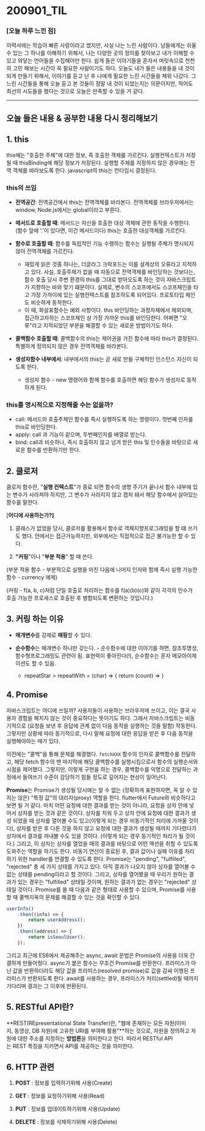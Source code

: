 200901_TIL
===

### [오늘 하루 느낀 점]
이력서에는 학습이 빠른 사람이라고 썼지만, 사실 나는 느린 사람이다. 남들에게는 쉬울 수 있는 그 하나를 이해하기 위해서, 나는 다양한 곳의 정의를 찾아보고 내가 이해할 수 있고 와닿는 언어들을 수집해야만 한다. 쉽게 들은 이야기들을 혼자서 머릿속으로 천천히 고민 해보는 시간이 꼭 필요한 사람이기도 하다. 오늘도 내가 들은 내용들을 내 것이 되게 만들기 위해서, 이야기를 듣고 난 후 나에게 필요한 느린 시간들을 채워 나갔다. 그 느린 시간들을 통해 오늘 듣고 본 것들이 정말 내 것이 되었는지는 의문이지만, 적어도 최선의 시도들을 했다는 것으로 오늘은 만족할 수 있을 거 같다.

---

오늘 들은 내용 & 공부한 내용 다시 정리해보기
---

## 1. this

this에는 "호출한 주체"에 대한 정보, 즉 호출한 객체를 가르킨다. 실행컨텍스트가 저장될 때 thisBinding에 해당 정보가 저장된다. 실행할 주체를 지정하지 않은 경우에는 전역 객체를 바라보도록 한다. javascript의 this는 런타임시 결정된다.

### this의 쓰임
* **전역공간**: 전역공간에서 this는 전역객체를 바라본다. 전역객체를 브라우저에서는 window, Node.js에서는 global이라고 부른다.
* **메서드로 호출할 때**: 메서드는 자신을 호출한 대상 객체에 관한 동작을 수행한다. (함수 앞에 '.'이 있다면, 이건 메서드이다) this는 호출한 대상객체를 가르킨다. 
* **함수로 호출할 때**: 함수를 독립적인 기능 수행하는 함수는 실행될 주체가 명시되지 않아 전역객체를 가르킨다. 
    * 재밌게 읽은 것중 하나는, 더글라그 크락포드는 이를 설계상의 오류라고 지적하고 있다. 사실, 호출주체가 없을 때 자동으로 전역객체를 바인당하는 것보다는, 함수 호출 당시 주변 환경의 this를 그대로 받아오도록 하는 것이 자바스크립트가 지향하는 바와 맞기 떄문이다. 실제로, 변수의 스코프에서도 스코프체인을 타고 가장 가까이에 있는 실행컨텍스트를 참조하도록 되어있다. 프로토타입 체인도 비슷하게 동작한다. 
    * 이 때, 화살표함수는 예외 사항이다. this 바인딩하는 과정자체에서 제외되며, 접근하고자하는 스코프체인 상 가장 가까운 this를 바인딩한다. 어쩌면 "오류"라고 지적되었던 부분을 해결할 수 있는 새로운 방법이기도 하다.

* **콜백함수 호출할 때**: 콜백함수의 this는 제어권을 가진 함수에 따라 this가 결정된다. 특별하게 정의되지 않은 경우 전역객체를 바라본다.
* **생성자함수 내부에서**: 내부에서의 this는 곧 새로 만들 구체적인 인스턴스 자신이 되도록 한다.
    * 생성자 함수 - new 명령어와 함께 함수를 호출하면 해당 함수가 생성자로 동작하게 된다.

### this를 명시적으로 지정해줄 수는 없을까?

* call: 메서드의 호출주체인 함수를 즉시 실행하도록 하는 명령이다. 첫번째 인자를 this로 바인딩한다. 
* apply: call 과 기능이 같으며, 두번째인자를 배열로 받는다.
* bind: call과 비슷하나, 즉시 호출하지 않고 넘겨 받은 this 및 인수들을 바탕으로 새로운 함수를 반환하기만 한다. 


## 2. 클로저

클로저 함수란, "**실행 컨텍스트**"가 종료 되면 함수의 생명 주기가 끝나서 함수 내부에 있는 변수가 사라져야 하지만, 그 변수가 사라지지 않고 캡처 돼서 해당 함수에서 살아있는 함수를 말한다.

[**어디에 사용하는가?]**

1) 클래스가 없었을 당시, 클로저를 활용해서 함수로 객체지향프로그래밍을 할 떄 쓰기도 했다. 안에서는 접근가능하지만, 외부에서는 직접적으로 접근 불가능한 할 수 있다.

2) **"커링**"이나 "**부분 적용**" 할 때 쓴다. 

(부분 적용 함수 - 부분적으로 실행을 마친 다음에 나머지 인자와 함께 즉시 실행 가능한 함수 - currency 예제)

(커링 - f(a, b, c)처럼 단일 호출로 처리하는 함수를 f(a)(b)(c)와 같이 각각의 인수가 호출 가능한 프로세스로 호출된 후 병합되도록 변환하는 것입니다.)

## 3. 커링 하는 이유

- **매개변수**를 강제로 **매핑**할 수 있다.
- **순수함수**는 매개변수 하나만 갖는다. - 순수함수에 대한 이야기를 하면, 참조투명성, 함수형프로그래밍도 관련이 됨. 표현력이 좋아진다(!), 순수함수는 혼자 메모아이제이션도 할 수 있음.

    * repeatStar > repeatWith = (char) => { return (count) => }

## 4. Promise

자바스크립트는 어디에 쓰일까? 사용자들이 사용하는 브라우저에 쓰이고, 이는 결국 사용자 경험을 해치지 않는 것이 중요하다는 뜻이기도 하다. 그래서 자바스크립트는 비동기적으로 (요청을 보낸 후 응답에 관계 없이 다음 동작을 실행하는 것을 말함) 작동한다. 그렇지만 상황에 따라 동기적으로, 다시 말해 요청에 대한 응답을 받은 후 다음 동작을 실행해야하는 때가 있다. 

이전에는 "콜백"을 통해 문제를 해결했다. `fetchXXX` 함수의 인자로 콜백함수를 전달하고, 해당 fetch 함수의 맨 마지막에 해당 콜백함수를 실행시킴으로서 함수의 실행순서와 시점을 제어했다. 그렇지만, 이렇게 구현을 하는 경우, 콜백함수를 익명으로 전달하는 과정에서 들여쓰기 수준이 감당하기 힘들 정도로 깊어지는 현상이 일어난다. 

**Promise**는 Promise가 생성될 당시에는 알 수 없는 (정확하게 표현하자면, 꼭 알 수 있지는 않은) "특정 값"의 대리자(proxy) 역할을 한다. flutter에서 Future와 비슷하다고 보면 될 거 같다. 마치 어떤 요청에 대한 결과를 받는 것이 아니라, 요청을 상자 안에 넣어서 상자를 받는 것과 같은 것이다. 상자를 치워 두고 상자 안에 요청에 대한 결과가 생성 되었을 때 상자를 열어볼 수도 있고(이렇게 되는 경우 비동기적인 처리에 가까울 것이다), 상자를 받은 후 다른 것을 하지 않고 요청에 대한 결과가 생성될 때까지 기다렸다가 상자에서 결과를 꺼내볼 수도 있을 것이다. (이렇게 되는 경우 동기적인 처리가 될 것이다.) 그리고, 이 상자는 상자를 열었을 때의 결과를 바탕으로 어떤 액션을 취할 수 있도록 도와주는 역할을 하기도 한다. 비동기 연산이 종료된 후, 결과 값이나 실패 이유를 처리하기 위한 handler를 연결할 수 있도록 한다. Promise는 "pending", "fulfilled", "rejected" 총 세 가지 상태를 가지고 있다. 아직 결과가 나오지 않아 상자를 열어볼 수 없는 상태를 pending이라고 할 것이다. 그리고, 상자를 열어봤을 때 우리가 원하는 결과가 있는 경우는 "fulfilled" 상태일 것이며, 원하는 결과가 없는 경우는 "rejected" 상태일 것이다. Promise를 쓸 때 다음과 같은 형태로 사용할 수 있으며, Promise를 사용할 때 콜백지옥의 문제를 해결할 수 있는 것을 확인할 수 있다.

```jsx
userInfo()
	.then((info) => {
		return userAddress();
	})
	.then((address) => {
		return isSeoulUser();
	});
```

그리고 최근에 ES6에서 제공해주는 async, await 문법은 Promise의 사용을 더욱 간결하게 만들어줬다. async가 붙은 함수는 무조건 Promise를 반환한다. 프라미스가 아닌 값을 반환하더라도 해당 값을 프라미스(resolved promise)로 값을 감싸 이행된 프라미스가 반환되도록 한다. await를 사용하는 경우, 프라미스가 처리(settled)될 때까지 기다리며 결과는 그 이후에 반환된다.

## 5. RESTful API란?

**REST(REpresentational State Transfer)란, "웹에 존재하는 모든 자원(이미지, 동영상, DB 자원)에 고유한 URI를 부여해 활용"**하는 것으로, 자원을 정의하고 자원에 대한 주소를 지정하는 **방법론**을 의미한다고 한다. 따라서 RESTful API는 REST 특징을 지키면서 API를 제공하는 것을 의미한다.

## 6. HTTP 관련

1) **POST** : 정보를 입력하기위해 사용(Create)

2) **GET** : 정보를 요청하기위해 사용(Read)

3) **PUT** : 정보를 업데이트하기위해 사용(Update)

4) **DELETE** : 정보를 삭제하기위해 사용(Delete)